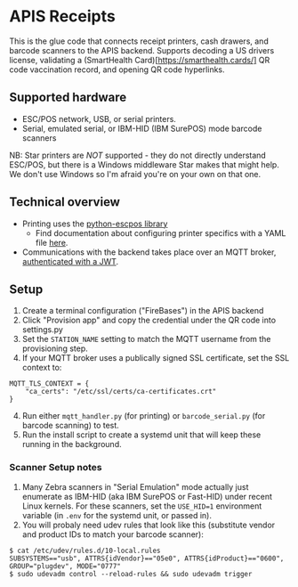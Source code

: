 # APIS Receipts
This is the glue code that connects receipt printers, cash drawers, and barcode scanners to the APIS backend.
Supports decoding a US drivers license, validating a (SmartHealth Card)[https://smarthealth.cards/] QR code vaccination record, and opening QR code hyperlinks.


## Supported hardware
* ESC/POS network, USB, or serial printers.
* Serial, emulated serial, or IBM-HID (IBM SurePOS) mode barcode scanners

NB: Star printers are *NOT* supported - they do not directly understand ESC/POS, but there is a Windows middleware Star makes that might help.  We don't use Windows so I'm afraid you're on your own on that one.


## Technical overview

* Printing uses the [python-escpos library](https://pypi.org/project/python-escpos/)
  * Find documentation about configuring printer specifics with a YAML file [here](https://python-escpos.readthedocs.io/en/latest/user/usage.html?highlight=yaml#configuration-file).
* Communications with the backend takes place over an MQTT broker, [authenticated with a JWT](https://github.com/wiomoc/mosquitto-jwt-auth).

## Setup

1. Create a terminal configuration ("FireBases") in the APIS backend
2. Click "Provision app" and copy the credential under the QR code into settings.py
3. Set the `STATION_NAME` setting to match the MQTT username from the provisioning step.
4. If your MQTT broker uses a publically signed SSL certificate, set the SSL context to:
```
MQTT_TLS_CONTEXT = {
    "ca_certs": "/etc/ssl/certs/ca-certificates.crt"
}
```
4. Run either `mqtt_handler.py` (for printing) or `barcode_serial.py` (for barcode scanning) to test.
5. Run the install script to create a systemd unit that will keep these running in the background.

### Scanner Setup notes

1. Many Zebra scanners in "Serial Emulation" mode actually just enumerate as IBM-HID (aka IBM SurePOS or Fast-HID) under recent Linux kernels.   For these scanners, set the `USE_HID=1` environment variable (in `.env` for the systemd unit, or passed in).
2. You will probaly need udev rules that look like this (substitute vendor and product IDs to match your barcode scanner):
```
$ cat /etc/udev/rules.d/10-local.rules
SUBSYSTEMS=="usb", ATTRS{idVendor}=="05e0", ATTRS{idProduct}=="0600", GROUP="plugdev", MODE="0777"
$ sudo udevadm control --reload-rules && sudo udevadm trigger
```
